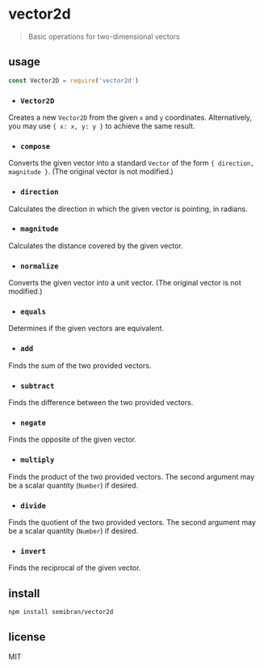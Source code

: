 # vector2d
> Basic operations for two-dimensional vectors

## usage
```javascript
const Vector2D = require('vector2d')
```

- ### `Vector2D`
Creates a new `Vector2D` from the given `x` and `y` coordinates. Alternatively, you may use `{ x: x, y: y }` to achieve the same result.

- ### `compose`
Converts the given vector into a standard `Vector` of the form `{ direction, magnitude }`. (The original vector is not modified.)

- ### `direction`
Calculates the direction in which the given vector is pointing, in radians.

- ### `magnitude`
Calculates the distance covered by the given vector.

- ### `normalize`
Converts the given vector into a unit vector. (The original vector is not modified.)

- ### `equals`
Determines if the given vectors are equivalent.

- ### `add`
Finds the sum of the two provided vectors.

- ### `subtract`
Finds the difference between the two provided vectors.

- ### `negate`
Finds the opposite of the given vector.

- ### `multiply`
Finds the product of the two provided vectors. The second argument may be a scalar quantity (`Number`) if desired.

- ### `divide`
Finds the quotient of the two provided vectors. The second argument may be a scalar quantity (`Number`) if desired.

- ### `invert`
Finds the reciprocal of the given vector.


## install
```sh
npm install semibran/vector2d
```


## license
MIT
